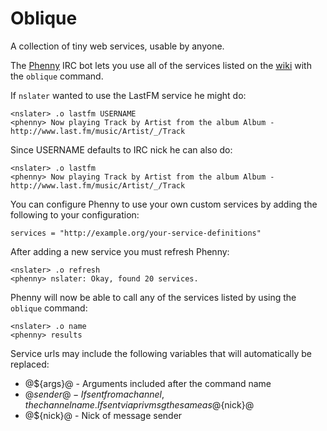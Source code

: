 Oblique
=======

A collection of tiny web services, usable by anyone.

The [Phenny](http://inamidst.com/phenny/) IRC bot lets you use all of the services listed on the [wiki](http://wiki.github.com/nslater/oblique/) with the `oblique` command.

If `nslater` wanted to use the LastFM service he might do:

    <nslater> .o lastfm USERNAME
    <phenny> Now playing Track by Artist from the album Album - http://www.last.fm/music/Artist/_/Track

Since USERNAME defaults to IRC nick he can also do:

    <nslater> .o lastfm
    <phenny> Now playing Track by Artist from the album Album - http://www.last.fm/music/Artist/_/Track

You can configure Phenny to use your own custom services by adding the following to your configuration:

    services = "http://example.org/your-service-definitions"

After adding a new service you must refresh Phenny:

    <nslater> .o refresh
    <phenny> nslater: Okay, found 20 services.

Phenny will now be able to call any of the services listed by using the `oblique` command:

    <nslater> .o name
    <phenny> results

Service urls may include the following variables that will automatically be replaced:

 * @${args}@ - Arguments included after the command name
 * @${sender}@ - If sent from a channel, the channel name. If sent via privmsg the same as @${nick}@
 * @${nick}@ - Nick of message sender

